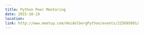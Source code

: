 ```yaml
---
title: Python Peer Mentoring
date: 2015-10-19
location: 
link: http://www.meetup.com/HeidelbergPython/events/225695091/
---
```

